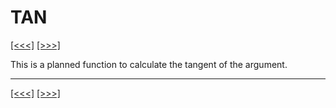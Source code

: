 # TAN

[\[\<\<\<\]](ug_25.194.md) [\[\>\>\>\]](ug_25.196.md)

This is a planned function to calculate the tangent of the argument.

-----

[\[\<\<\<\]](ug_25.194.md) [\[\>\>\>\]](ug_25.196.md)
